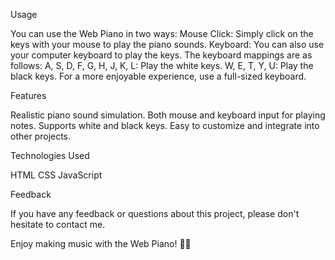 Usage

You can use the Web Piano in two ways:
Mouse Click: Simply click on the keys with your mouse to play the piano sounds.
Keyboard: You can also use your computer keyboard to play the keys. The keyboard mappings are as follows:
A, S, D, F, G, H, J, K, L: Play the white keys.
W, E, T, Y, U: Play the black keys.
For a more enjoyable experience, use a full-sized keyboard.

Features

Realistic piano sound simulation.
Both mouse and keyboard input for playing notes.
Supports white and black keys.
Easy to customize and integrate into other projects.

Technologies Used

HTML
CSS
JavaScript

Feedback

If you have any feedback or questions about this project, please don't hesitate to contact me.

Enjoy making music with the Web Piano! 🎹🎶
